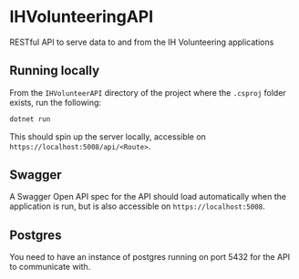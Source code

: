 # IHVolunteeringAPI
RESTful API to serve data to and from the IH Volunteering applications

## Running locally
From the `IHVolunteerAPI` directory of the project where the `.csproj` folder exists, run the following:

```bash
dotnet run
```

This should spin up the server locally, accessible on `https://localhost:5008/api/<Route>`.

## Swagger
A Swagger Open API spec for the API should load automatically when the application is run, but is also accessible on `https://localhost:5008`.

## Postgres
You need to have an instance of postgres running on port 5432 for the API to communicate with.
